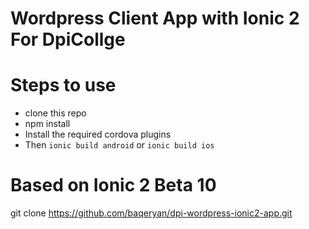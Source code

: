 # Wordpress Client App with Ionic 2 For DpiCollge

# Steps to use
* clone this repo
* npm install
* Install the required cordova plugins
* Then ```ionic build android``` or ```ionic build ios```

# Based on Ionic 2 Beta 10

git clone https://github.com/baqeryan/dpi-wordpress-ionic2-app.git
